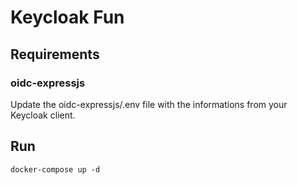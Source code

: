 # Keycloak Fun

## Requirements
### oidc-expressjs
Update the oidc-expressjs/.env file with the informations from your Keycloak client.

## Run

```
docker-compose up -d
```
